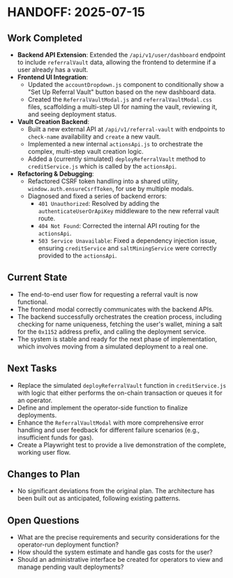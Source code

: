 # HANDOFF: 2025-07-15

## Work Completed
- **Backend API Extension**: Extended the `/api/v1/user/dashboard` endpoint to include `referralVault` data, allowing the frontend to determine if a user already has a vault.
- **Frontend UI Integration**: 
    - Updated the `accountDropdown.js` component to conditionally show a "Set Up Referral Vault" button based on the new dashboard data.
    - Created the `ReferralVaultModal.js` and `referralVaultModal.css` files, scaffolding a multi-step UI for naming the vault, reviewing it, and seeing deployment status.
- **Vault Creation Backend**:
    - Built a new external API at `/api/v1/referral-vault` with endpoints to `check-name` availability and `create` a new vault.
    - Implemented a new internal `actionsApi.js` to orchestrate the complex, multi-step vault creation logic.
    - Added a (currently simulated) `deployReferralVault` method to `creditService.js` which is called by the `actionsApi`.
- **Refactoring & Debugging**:
    - Refactored CSRF token handling into a shared utility, `window.auth.ensureCsrfToken`, for use by multiple modals.
    - Diagnosed and fixed a series of backend errors:
        - `401 Unauthorized`: Resolved by adding the `authenticateUserOrApiKey` middleware to the new referral vault route.
        - `404 Not Found`: Corrected the internal API routing for the `actionsApi`.
        - `503 Service Unavailable`: Fixed a dependency injection issue, ensuring `creditService` and `saltMiningService` were correctly provided to the `actionsApi`.

## Current State
- The end-to-end user flow for requesting a referral vault is now functional.
- The frontend modal correctly communicates with the backend APIs.
- The backend successfully orchestrates the creation process, including checking for name uniqueness, fetching the user's wallet, mining a salt for the `0x1152` address prefix, and calling the deployment service.
- The system is stable and ready for the next phase of implementation, which involves moving from a simulated deployment to a real one.

## Next Tasks
- Replace the simulated `deployReferralVault` function in `creditService.js` with logic that either performs the on-chain transaction or queues it for an operator.
- Define and implement the operator-side function to finalize deployments.
- Enhance the `ReferralVaultModal` with more comprehensive error handling and user feedback for different failure scenarios (e.g., insufficient funds for gas).
- Create a Playwright test to provide a live demonstration of the complete, working user flow.

## Changes to Plan
- No significant deviations from the original plan. The architecture has been built out as anticipated, following existing patterns.

## Open Questions
- What are the precise requirements and security considerations for the operator-run deployment function?
- How should the system estimate and handle gas costs for the user?
- Should an administrative interface be created for operators to view and manage pending vault deployments? 
